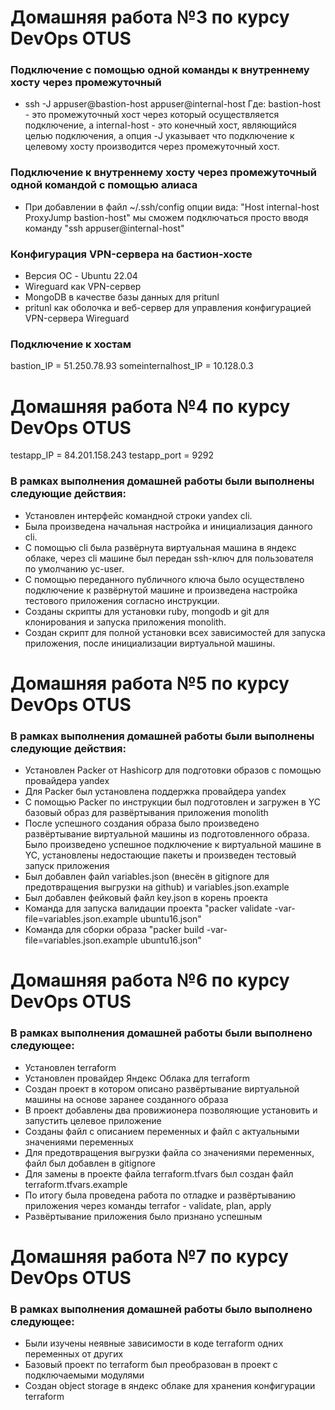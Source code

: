 # Домашняя работа №3 по курсу DevOps OTUS

### Подключение с помощью одной команды к внутреннему хосту через промежуточный
-  ssh -J appuser@bastion-host appuser@internal-host
Где: bastion-host - это промежуточный хост через который осуществляется подключение, а internal-host - это конечный хост, являющийся целью подключения, а опция -J указывает что подключение к целевому хосту производится через промежуточный хост.

### Подключение к внутреннему хосту через промежуточный одной командой с помощью алиаса
- При добавлении в файл ~/.ssh/config опции вида:
"Host internal-host
     ProxyJump bastion-host"
мы сможем подключаться просто вводя команду "ssh appuser@internal-host"

### Конфигурация VPN-сервера на бастион-хосте
- Версия ОС - Ubuntu 22.04
- Wireguard как VPN-сервер
- MongoDB в качестве базы данных для pritunl
- pritunl как оболочка и веб-сервер для управления конфигурацией VPN-сервера Wireguard

### Подключение к хостам

bastion_IP = 51.250.78.93
someinternalhost_IP = 10.128.0.3


# Домашняя работа №4 по курсу DevOps OTUS

testapp_IP = 84.201.158.243
testapp_port = 9292

### В рамках выполнения домашней работы были выполнены следующие действия:
- Установлен интерфейс командной строки yandex cli.
- Была произведена начальная настройка и инициализация данного cli.
- С помощью cli была развёрнута виртуальная машина в яндекс облаке, через cli машине был передан ssh-ключ для пользователя по умолчанию yc-user.
- С помощью переданного публичного ключа было осуществлено подключение к развёрнутой машине и произведена настройка тестового приложения согласно инструкции.
- Созданы скрипты для установки ruby, mongodb и git для клонирования и запуска приложения monolith.
- Создан скрипт для полной установки всех зависимостей для запуска приложения, после инициализации виртуальной машины.

# Домашняя работа №5 по курсу DevOps OTUS

### В рамках выполнения домашней работы были выполнены следующие действия:
- Установлен Packer от Hashicorp для подготовки образов с помощью провайдера yandex
- Для Packer был установлена поддержка провайдера yandex
- С помощью Packer по инструкции был подготовлен и загружен в YC базовый образ для развёртывания приложения monolith
- После успешного создания образа было произведено развёртывание виртуальной машины из подготовленного образа. Было произведено успешное подключение к виртуальной машине в YC, установлены недостающие пакеты и произведен тестовый запуск приложения
- Был добавлен файл variables.json (внесён в gitignore для предотвращения выгрузки на github) и variables.json.example
- Был добавлен фейковый файл key.json в корень проекта
- Команда для запуска валидации проекта "packer validate -var-file=variables.json.example ubuntu16.json"
- Команда для сборки образа "packer build -var-file=variables.json.example ubuntu16.json"

# Домашняя работа №6 по курсу DevOps OTUS

### В рамках выполнения домашней работы были выполнено следующее:
- Установлен terraform
- Установлен провайдер Яндекс Облака для terraform
- Создан проект в котором описано развёртывание виртуальной машины на основе заранее созданного образа
- В проект добавлены два провижионера позволяющие установить и запустить целевое приложение
- Созданы файл с описанием переменных и файл с актуальными значениями переменных
- Для предотвращения выгрузки файла со значениями переменных, файл был добавлен в gitignore
- Для замены в проекте файла terraform.tfvars был создан файл terraform.tfvars.example
- По итогу была проведена работа по отладке и развёртыванию приложения через команды terrafor - validate, plan, apply
- Развёртывание приложения было признано успешным

# Домашняя работа №7 по курсу DevOps OTUS

### В рамках выполнения домашней работы было выполнено следующее:
- Были изучены неявные зависимости в коде terraform одних переменных от других
- Базовый проект по terraform был преобразован в проект с подключаемыми модулями
- Создан object storage в яндекс облаке для хранения конфигурации terraform
